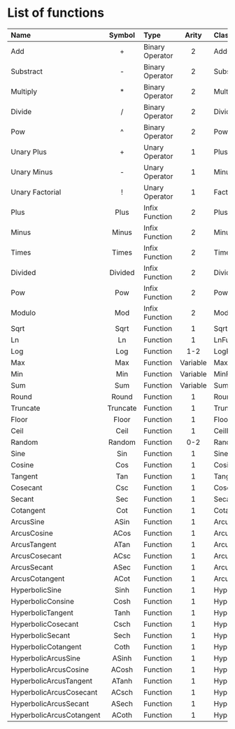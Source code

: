 # List of functions

| Name                           | Symbol     | Type                 | Arity      | Class Name                          |
|:-------------------------------|:----------:|:---------------------|:----------:|:------------------------------------|
| Add                            | +          | Binary Operator      | 2          | AddOperator                         |
| Substract                      | -          | Binary Operator      | 2          | SubstractOperator                   |
| Multiply                       | *          | Binary Operator      | 2          | MultiplyOperator                    |
| Divide                         | /          | Binary Operator      | 2          | DivideOperator                      |
| Pow                            | ^          | Binary Operator      | 2          | PowOperator                         |
| Unary Plus                     | +          | Unary Operator       | 1          | PlusOperator                        |
| Unary Minus                    | -          | Unary Operator       | 1          | MinusOperator                       |
| Unary Factorial                | !          | Unary Operator       | 1          | FactorialOperator                   |
| Plus                           | Plus       | Infix Function       | 2          | PlusInfixFunction                   |
| Minus                          | Minus      | Infix Function       | 2          | MinusInfixFunction                  |
| Times                          | Times      | Infix Function       | 2          | TimesInfixFunction                  |
| Divided                        | Divided    | Infix Function       | 2          | DividedInfixFunction                |
| Pow                            | Pow        | Infix Function       | 2          | PowInfixFunction                    |
| Modulo                         | Mod        | Infix Function       | 2          | ModuloInfixFunction                 |
| Sqrt                           | Sqrt       | Function             | 1          | SqrtFunction                        |
| Ln                             | Ln         | Function             | 1          | LnFunction                          |
| Log                            | Log        | Function             | 1-2        | LogFunction                         |
| Max                            | Max        | Function             | Variable   | MaxFunction                         |
| Min                            | Min        | Function             | Variable   | MinFunction                         |
| Sum                            | Sum        | Function             | Variable   | SumFunction                         |
| Round                          | Round      | Function             | 1          | RoundFunction                       |
| Truncate                       | Truncate   | Function             | 1          | TruncateFunction                    |
| Floor                          | Floor      | Function             | 1          | FloorFunction                       |
| Ceil                           | Ceil       | Function             | 1          | CeilFunction                        |
| Random                         | Random     | Function             | 0-2        | RandomFunction                      |
| Sine                           | Sin        | Function             | 1          | SineFunction                        |
| Cosine                         | Cos        | Function             | 1          | CosineFunction                      |
| Tangent                        | Tan        | Function             | 1          | TangentFunction                     |
| Cosecant                       | Csc        | Function             | 1          | CosecantFunction                    |
| Secant                         | Sec        | Function             | 1          | SecantFunction                      |
| Cotangent                      | Cot        | Function             | 1          | CotangentFunction                   |
| ArcusSine                      | ASin       | Function             | 1          | ArcusSineFunction                   |
| ArcusCosine                    | ACos       | Function             | 1          | ArcusCosineFunction                 |
| ArcusTangent                   | ATan       | Function             | 1          | ArcusTangentFunction                |
| ArcusCosecant                  | ACsc       | Function             | 1          | ArcusCosecantFunction               |
| ArcusSecant                    | ASec       | Function             | 1          | ArcusSecantFunction                 |
| ArcusCotangent                 | ACot       | Function             | 1          | ArcusCotangentFunction              |
| HyperbolicSine                 | Sinh       | Function             | 1          | HyperbolicSineFunction              |
| HyperbolicConsine              | Cosh       | Function             | 1          | HyperbolicConsineFunction           |
| HyperbolicTangent              | Tanh       | Function             | 1          | HyperbolicTangentFunction           |
| HyperbolicCosecant             | Csch       | Function             | 1          | HyperbolicCosecantFunction          |
| HyperbolicSecant               | Sech       | Function             | 1          | HyperbolicSecantFunction            |
| HyperbolicCotangent            | Coth       | Function             | 1          | HyperbolicCotangentFunction         |
| HyperbolicArcusSine            | ASinh      | Function             | 1          | HyperbolicArcusSineFunction         |
| HyperbolicArcusCosine          | ACosh      | Function             | 1          | HyperbolicArcusCosineFunction       |
| HyperbolicArcusTangent         | ATanh      | Function             | 1          | HyperbolicArcusTangentFunction      |
| HyperbolicArcusCosecant        | ACsch      | Function             | 1          | HyperbolicArcusCosecantFunction     |
| HyperbolicArcusSecant          | ASech      | Function             | 1          | HyperbolicArcusSecantFunction       |
| HyperbolicArcusCotangent       | ACoth      | Function             | 1          | HyperbolicArcusCotangentFunction    |
